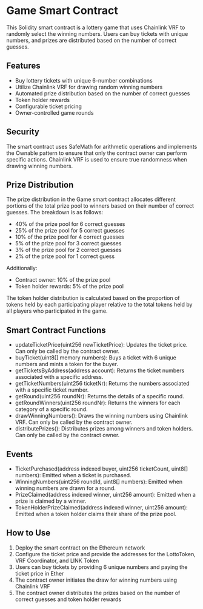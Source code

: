 # Game Smart Contract

This Solidity smart contract is a lottery game that uses Chainlink VRF to randomly select the winning numbers. Users can buy tickets with unique numbers, and prizes are distributed based on the number of correct guesses.

## Features
- Buy lottery tickets with unique 6-number combinations
- Utilize Chainlink VRF for drawing random winning numbers
- Automated prize distribution based on the number of correct guesses
- Token holder rewards
- Configurable ticket pricing
- Owner-controlled game rounds

## Security
The smart contract uses SafeMath for arithmetic operations and implements the Ownable pattern to ensure that only the contract owner can perform specific actions. Chainlink VRF is used to ensure true randomness when drawing winning numbers.

## Prize Distribution
The prize distribution in the Game smart contract allocates different portions of the total prize pool to winners based on their number of correct guesses. The breakdown is as follows:

- 40% of the prize pool for 6 correct guesses
- 25% of the prize pool for 5 correct guesses
- 10% of the prize pool for 4 correct guesses
- 5% of the prize pool for 3 correct guesses
- 3% of the prize pool for 2 correct guesses
- 2% of the prize pool for 1 correct guess

Additionally:

- Contract owner: 10% of the prize pool
- Token holder rewards: 5% of the prize pool

The token holder distribution is calculated based on the proportion of tokens held by each participating player relative to the total tokens held by all players who participated in the game.

## Smart Contract Functions
- updateTicketPrice(uint256 newTicketPrice): Updates the ticket price. Can only be called by the contract owner.
- buyTicket(uint8[] memory numbers): Buys a ticket with 6 unique numbers and mints a token for the buyer.
- getTicketsByAddress(address account): Returns the ticket numbers associated with a specific address.
- getTicketNumbers(uint256 ticketNr): Returns the numbers associated with a specific ticket number.
- getRound(uint256 roundNr): Returns the details of a specific round.
- getRoundWinners(uint256 roundNr): Returns the winners for each category of a specific round.
- drawWinningNumbers(): Draws the winning numbers using Chainlink VRF. Can only be called by the contract owner.
- distributePrizes(): Distributes prizes among winners and token holders. Can only be called by the contract owner.

## Events
- TicketPurchased(address indexed buyer, uint256 ticketCount, uint8[] numbers): Emitted when a ticket is purchased.
- WinningNumbers(uint256 roundId, uint8[] numbers): Emitted when winning numbers are drawn for a round.
- PrizeClaimed(address indexed winner, uint256 amount): Emitted when a prize is claimed by a winner.
- TokenHolderPrizeClaimed(address indexed winner, uint256 amount): Emitted when a token holder claims their share of the prize pool.

## How to Use
1. Deploy the smart contract on the Ethereum network
2. Configure the ticket price and provide the addresses for the LottoToken, VRF Coordinator, and LINK Token
3. Users can buy tickets by providing 6 unique numbers and paying the ticket price in Ether
4. The contract owner initiates the draw for winning numbers using Chainlink VRF
5. The contract owner distributes the prizes based on the number of correct guesses and token holder rewards
